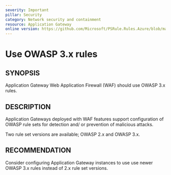 ```yaml
---
severity: Important
pillar: Security
category: Network security and containment
resource: Application Gateway
online version: https://github.com/Microsoft/PSRule.Rules.Azure/blob/main/docs/en/rules/Azure.AppGw.OWASP.md
---
```


# Use OWASP 3.x rules

## SYNOPSIS

Application Gateway Web Application Firewall (WAF) should use OWASP 3.x rules.

## DESCRIPTION

Application Gateways deployed with WAF features support configuration of OWASP rule sets for detection and/ or prevention of malicious attacks.

Two rule set versions are available; OWASP 2.x and OWASP 3.x.

## RECOMMENDATION

Consider configuring Application Gateway instances to use use newer OWASP 3.x rules instead of 2.x rule set versions.
